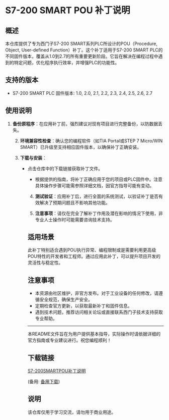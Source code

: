 # S7-200 SMART POU 补丁说明

## 概述
本仓库提供了专为西门子S7-200 SMART系列PLC所设计的POU（Procedure, Object, User-defined Function）补丁。这个补丁适用于S7-200 SMART PLC的不同固件版本，覆盖从1.0到2.7的所有重要更新阶段。它旨在解决在编程过程中遇到的特定问题，优化程序执行效率，并增强PLC的功能性。

## 支持的版本
- S7-200 SMART PLC 固件版本: 1.0, 2.0, 2.1, 2.2, 2.3, 2.4, 2.5, 2.6, 2.7

## 使用说明
1. **备份原程序**：在应用补丁前，强烈建议对现有项目进行完整备份，以防数据丢失。

   2. **环境兼容性检查**：确认您的编程软件（如TIA Portal或STEP 7 Micro/WIN SMART）已升级至支持相应固件版本，以确保补丁正确安装。

   3. **下载与安装**：
      - 点击仓库中的下载链接获取补丁文件。
         - 根据提供的指南，将补丁正确应用于您的项目或PLC固件中。注意具体操作步骤可能需参照详细文档，因官方指导可能有变动。

         4. **测试验证**：应用补丁后，进行全面的系统测试，以验证补丁是否有效解决了预期问题且不影响其他功能。

         5. **注意事项**：请仅在完全了解补丁作用及潜在影响的情况下使用，非专业人士操作时可能需要咨询技术支持。

         ## 适用场景
         此补丁特别适合遇到POU执行异常、编程限制或是需要利用更高级POU特性的开发者和工程师。通过应用此补丁，可以提升项目开发的灵活性与稳定性。

         ## 注意事项
         - 本资源由社区维护，非官方发布。对于工业设备的任何修改，请遵循安全规范，确保生产安全。
         - 定期检查官方更新，以获取最新补丁和固件信息。
         - 遇到技术问题，推荐访问相关论坛或直接联系西门子技术支持获取专业帮助。

         ---

         本README文件旨在为用户提供基本指导，实际操作时请依据详细的官方指南或专业建议进行。祝您编程顺利！

         ## 下载链接
         [S7-200SMARTPOU补丁说明](https://pan.quark.cn/s/8a96214a82fb) 

         (备用: [备用下载](https://pan.baidu.com/s/1KCJLLhMAibxaexxqIaHSxg?pwd=1234))

         ## 说明

         该仓库仅用于学习交流，请勿用于商业用途。
